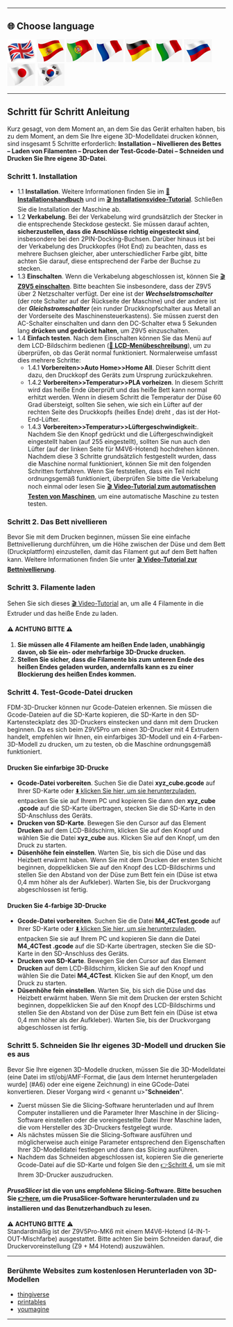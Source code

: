 [LCD_MENU]: https://github.com/ZONESTAR3D/Z9/tree/main/Z9V5/Z9V5-MK6/LCDMENU_Description.md
[PRUSA_SLICER]: https://github.com/ZONESTAR3D/Slicing-Guide/tree/master/PrusaSlicer

----
## <a id="choose-language">:globe_with_meridians: Choose language </a>
[![](../lanpic/EN.png)](./step_by_step.md)
[![](../lanpic/ES.png)](./step_by_step-es.md)
[![](../lanpic/PT.png)](./step_by_step-pt.md)
[![](../lanpic/FR.png)](./step_by_step-fr.md)
[![](../lanpic/DE.png)](./step_by_step-de.md)
[![](../lanpic/IT.png)](./step_by_step-it.md)
[![](../lanpic/RU.png)](./step_by_step-ru.md)
[![](../lanpic/JP.png)](./step_by_step-jp.md)
[![](../lanpic/KR.png)](./step_by_step-kr.md)

----
## Schritt für Schritt Anleitung
Kurz gesagt, von dem Moment an, an dem Sie das Gerät erhalten haben, bis zu dem Moment, an dem Sie Ihre eigene 3D-Modelldatei drucken können, sind insgesamt 5 Schritte erforderlich: **Installation – Nivellieren des Bettes – Laden von Filamenten – Drucken der Test-Gcode-Datei – Schneiden und Drucken Sie Ihre eigene 3D-Datei**.

### <a id ="A1">Schritt 1. Installation</a>
- 1.1 **Installation**. Weitere Informationen finden Sie im [:book: **Installationshandbuch**](./1.Installation/Installation.md) und im [:clapper: **Installationsvideo-Tutorial**](https://youtu.be/pdr8nLl3T3w). Schließen Sie die Installation der Maschine ab.
- 1.2 **Verkabelung**. Bei der Verkabelung wird grundsätzlich der Stecker in die entsprechende Steckdose gesteckt. Sie müssen darauf achten, **sicherzustellen, dass die Anschlüsse richtig eingesteckt sind**, insbesondere bei den 2PIN-Docking-Buchsen. Darüber hinaus ist bei der Verkabelung des Druckkopfes (Hot End) zu beachten, dass es mehrere Buchsen gleicher, aber unterschiedlicher Farbe gibt, bitte achten Sie darauf, diese entsprechend der Farbe der Buchse zu stecken.
- 1.3 **Einschalten**. Wenn die Verkabelung abgeschlossen ist, können Sie [:clapper: **Z9V5 einschalten**](https://youtu.be/xTlMHtxkGoY). Bitte beachten Sie insbesondere, dass der Z9V5 über 2 Netzschalter verfügt. Der eine ist der ***Wechselstromschalter*** (der rote Schalter auf der Rückseite der Maschine) und der andere ist der ***Gleichstromschalter*** (ein runder Druckknopfschalter aus Metall an der Vorderseite des Maschinensteuerkastens). Sie müssen zuerst den AC-Schalter einschalten und dann den DC-Schalter etwa 5 Sekunden lang **drücken und gedrückt halten**, um Z9V5 einzuschalten.
- 1.4 **Einfach testen**. Nach dem Einschalten können Sie das Menü auf dem LCD-Bildschirm bedienen ([:book: **LCD-Menübeschreibung**](./2.Operation/LCDMENU_Description.md)), um zu überprüfen, ob das Gerät normal funktioniert. Normalerweise umfasst dies mehrere Schritte:
   - 1.4.1 **Vorbereiten>>Auto Home>>Home All**. Dieser Schritt dient dazu, den Druckkopf des Geräts zum Ursprung zurückzukehren.
   - 1.4.2 **Vorbereiten>>Temperatur>>PLA vorheizen**. In diesem Schritt wird das heiße Ende überprüft und das heiße Bett kann normal erhitzt werden. Wenn in diesem Schritt die Temperatur der Düse 60 Grad übersteigt, sollten Sie sehen, wie sich ein Lüfter auf der rechten Seite des Druckkopfs (heißes Ende) dreht , das ist der Hot-End-Lüfter.
   - 1.4.3 **Vorbereiten>>Temperatur>>Lüftergeschwindigkeit:**. Nachdem Sie den Knopf gedrückt und die Lüftergeschwindigkeit eingestellt haben (auf 255 eingestellt), sollten Sie nun auch den Lüfter (auf der linken Seite für M4V6-Hotend) hochdrehen können.
   Nachdem diese 3 Schritte grundsätzlich festgestellt wurden, dass die Maschine normal funktioniert, können Sie mit den folgenden Schritten fortfahren. Wenn Sie feststellen, dass ein Teil nicht ordnungsgemäß funktioniert, überprüfen Sie bitte die Verkabelung noch einmal oder lesen Sie [:clapper: **Video-Tutorial zum automatischen Testen von Maschinen**](https://youtu.be/Mf92BlmKA0A), um eine automatische Maschine zu testen testen.

### <a id ="A2">Schritt 2. Das Bett nivellieren</a>
Bevor Sie mit dem Drucken beginnen, müssen Sie eine einfache Bettnivellierung durchführen, um die Höhe zwischen der Düse und dem Bett (Druckplattform) einzustellen, damit das Filament gut auf dem Bett haften kann. Weitere Informationen finden Sie unter [:clapper: **Video-Tutorial zur Bettnivellierung**](https://youtu.be/nxzB7ho1kNo).

### <a id ="A3">Schritt 3. Filamente laden</a>
Sehen Sie sich dieses [:clapper: Video-Tutorial](https://youtu.be/KZQdL7Rgy1s) an, um alle 4 Filamente in die Extruder und das heiße Ende zu laden.
#### :warning: ACHTUNG BITTE :warning:
1. **Sie müssen alle 4 Filamente am heißen Ende laden, unabhängig davon, ob Sie ein- oder mehrfarbige 3D-Drucke drucken.**
2. **Stellen Sie sicher, dass die Filamente bis zum unteren Ende des heißen Endes geladen wurden, andernfalls kann es zu einer Blockierung des heißen Endes kommen.**

### <a id ="A4">Schritt 4. Test-Gcode-Datei drucken</a>
FDM-3D-Drucker können nur Gcode-Dateien erkennen. Sie müssen die Gcode-Dateien auf die SD-Karte kopieren, die SD-Karte in den SD-Kartensteckplatz des 3D-Druckers einstecken und dann mit dem Drucken beginnen.
Da es sich beim Z9V5Pro um einen 3D-Drucker mit 4 Extrudern handelt, empfehlen wir Ihnen, ein einfarbiges 3D-Modell und ein 4-Farben-3D-Modell zu drucken, um zu testen, ob die Maschine ordnungsgemäß funktioniert.
#### Drucken Sie einfarbige 3D-Drucke
- **Gcode-Datei vorbereiten**. Suchen Sie die Datei **xyz_cube.gcode** auf Ihrer SD-Karte oder [:arrow_down: klicken Sie hier, um sie herunterzuladen](./3.Test_gcode/xyz_cube.zip), entpacken Sie sie auf Ihrem PC und kopieren Sie dann den **xyz_cube .gcode** auf die SD-Karte übertragen, stecken Sie die SD-Karte in den SD-Anschluss des Geräts.
- **Drucken von SD-Karte**. Bewegen Sie den Cursor auf das Element **Drucken** auf dem LCD-Bildschirm, klicken Sie auf den Knopf und wählen Sie die Datei **xyz_cube** aus. Klicken Sie auf den Knopf, um den Druck zu starten.
- **Düsenhöhe fein einstellen**. Warten Sie, bis sich die Düse und das Heizbett erwärmt haben. Wenn Sie mit dem Drucken der ersten Schicht beginnen, doppelklicken Sie auf den Knopf des LCD-Bildschirms und stellen Sie den Abstand von der Düse zum Bett fein ein (Düse ist etwa 0,4 mm höher als der Aufkleber). Warten Sie, bis der Druckvorgang abgeschlossen ist fertig.
#### Drucken Sie 4-farbige 3D-Drucke
- **Gcode-Datei vorbereiten**. Suchen Sie die Datei **M4_4CTest.gcode** auf Ihrer SD-Karte oder [:arrow_down: klicken Sie hier, um sie herunterzuladen](./3.Test_gcode/M4_4CTest.zip), entpacken Sie sie auf Ihrem PC und kopieren Sie dann die Datei **M4_4CTest .gcode** auf die SD-Karte übertragen, stecken Sie die SD-Karte in den SD-Anschluss des Geräts.
- **Drucken von SD-Karte**. Bewegen Sie den Cursor auf das Element **Drucken** auf dem LCD-Bildschirm, klicken Sie auf den Knopf und wählen Sie die Datei **M4_4CTest**. Klicken Sie auf den Knopf, um den Druck zu starten.
- **Düsenhöhe fein einstellen**. Warten Sie, bis sich die Düse und das Heizbett erwärmt haben. Wenn Sie mit dem Drucken der ersten Schicht beginnen, doppelklicken Sie auf den Knopf des LCD-Bildschirms und stellen Sie den Abstand von der Düse zum Bett fein ein (Düse ist etwa 0,4 mm höher als der Aufkleber). Warten Sie, bis der Druckvorgang abgeschlossen ist fertig.

### <a id ="A5">Schritt 5. Schneiden Sie Ihr eigenes 3D-Modell und drucken Sie es aus</a>
Bevor Sie Ihre eigenen 3D-Modelle drucken, müssen Sie die 3D-Modelldatei (eine Datei im stl/obj/AMF-Format, die [aus dem Internet heruntergeladen wurde] (#A6) oder eine eigene Zeichnung) in eine GCode-Datei konvertieren. Dieser Vorgang wird < genannt u>"**Schneiden**"</u>.
- Zuerst müssen Sie die Slicing-Software herunterladen und auf Ihrem Computer installieren und die Parameter Ihrer Maschine in der Slicing-Software einstellen oder die voreingestellte Datei Ihrer Maschine laden, die vom Hersteller des 3D-Druckers festgelegt wurde.
- Als nächstes müssen Sie die Slicing-Software ausführen und möglicherweise auch einige Parameter entsprechend den Eigenschaften Ihrer 3D-Modelldatei festlegen und dann das Slicing ausführen.
- Nachdem das Schneiden abgeschlossen ist, kopieren Sie die generierte Gcode-Datei auf die SD-Karte und folgen Sie den [:point_right:Schritt 4](#A4), um sie mit Ihrem 3D-Drucker auszudrucken.
#### *PrusaSlicer* ist die von uns empfohlene Slicing-Software. Bitte besuchen Sie [:point_right:here][PRUSA_SLICER], um die PrusaSlicer-Software herunterzuladen und zu installieren und das Benutzerhandbuch zu lesen.
:warning: **ACHTUNG BITTE** :warning:    
Standardmäßig ist der Z9V5Pro-MK6 mit einem M4V6-Hotend (4-IN-1-OUT-Mischfarbe) ausgestattet. Bitte achten Sie beim Schneiden darauf, die Druckervoreinstellung (Z9 + M4 Hotend) auszuwählen.

----
### <a id ="A6">Berühmte Websites zum kostenlosen Herunterladen von 3D-Modellen</a>
- [thingiverse](https://www.thingiverse.com/)  
- [printables](https://www.printables.com/)  
- [youmagine](https://www.youmagine.com/)   

----